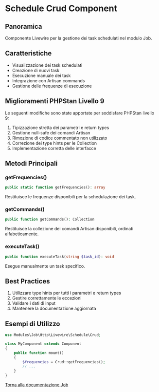 # Schedule Crud Component

## Panoramica
Componente Livewire per la gestione dei task schedulati nel modulo Job.

## Caratteristiche
- Visualizzazione dei task schedulati
- Creazione di nuovi task
- Esecuzione manuale dei task
- Integrazione con Artisan commands
- Gestione delle frequenze di esecuzione

## Miglioramenti PHPStan Livello 9
Le seguenti modifiche sono state apportate per soddisfare PHPStan livello 9:

1. Tipizzazione stretta dei parametri e return types
2. Gestione null-safe dei comandi Artisan
3. Rimozione di codice commentato non utilizzato
4. Correzione dei type hints per le Collection
5. Implementazione corretta delle interfacce

## Metodi Principali

### getFrequencies()
```php
public static function getFrequencies(): array
```
Restituisce le frequenze disponibili per la schedulazione dei task.

### getCommands()
```php
public function getCommands(): Collection
```
Restituisce la collezione dei comandi Artisan disponibili, ordinati alfabeticamente.

### executeTask()
```php
public function executeTask(string $task_id): void
```
Esegue manualmente un task specifico.

## Best Practices
1. Utilizzare type hints per tutti i parametri e return types
2. Gestire correttamente le eccezioni
3. Validare i dati di input
4. Mantenere la documentazione aggiornata

## Esempi di Utilizzo
```php
use Modules\Job\Http\Livewire\Schedule\Crud;

class MyComponent extends Component
{
    public function mount()
    {
        $frequencies = Crud::getFrequencies();
        // ...
    }
}
```

[Torna alla documentazione Job](/docs/modules/module_job.md#components) 